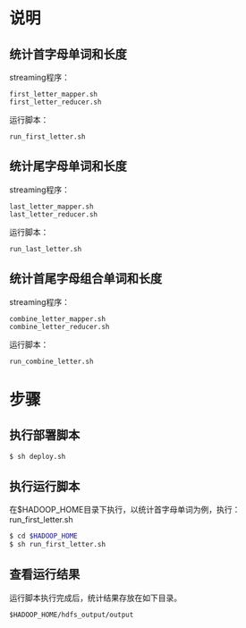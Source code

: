 # 说明

## 统计首字母单词和长度

streaming程序：

```
first_letter_mapper.sh
first_letter_reducer.sh
```

运行脚本：

```
run_first_letter.sh
```

## 统计尾字母单词和长度

streaming程序：

```
last_letter_mapper.sh
last_letter_reducer.sh
```

运行脚本：

```
run_last_letter.sh
```

## 统计首尾字母组合单词和长度

streaming程序：

```
combine_letter_mapper.sh
combine_letter_reducer.sh
```

运行脚本：

```
run_combine_letter.sh
```


# 步骤

## 执行部署脚本

```bash
$ sh deploy.sh
```

## 执行运行脚本

在$HADOOP_HOME目录下执行，以统计首字母单词为例，执行：run_first_letter.sh

```bash
$ cd $HADOOP_HOME
$ sh run_first_letter.sh
```

## 查看运行结果

运行脚本执行完成后，统计结果存放在如下目录。

```
$HADOOP_HOME/hdfs_output/output
```


